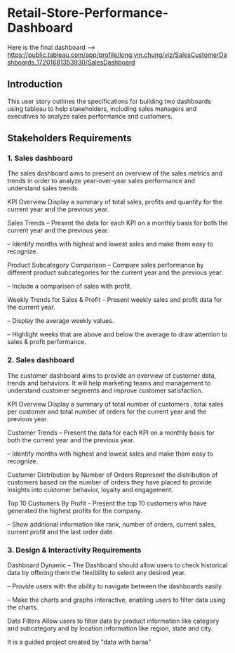 # Retail-Store-Performance-Dashboard

Here is the final dashboard -->
https://public.tableau.com/app/profile/long.yin.chung/viz/SalesCustomerDashboards_17201681353930/SalesDashboard

## Introduction
This user story outlines the specifications for building two dashboards using tableau to help stakeholders, including sales managers and executives to analyze sales performance and customers.

## Stakeholders Requirements
### 1. Sales dashboard
The sales dashboard aims to present an overview of the sales metrics and trends in order to analyze year-over-year sales performance and understand sales trends.

KPI Overview
Display a summary of total sales, profits and quantity for the current year and the previous year.

Sales Trends
 – Present the data for each KPI on a monthly basis for both the current year and the previous year.

 – Identify months with highest and lowest sales and make them easy to recognize.

Product Subcategory Comparison
 – Compare sales performance by different product subcategories for the current year and the previous year.

 – Include a comparison of sales with profit.

Weekly Trends for Sales & Profit
 – Present weekly sales and profit data for the current year.

 – Display the average weekly values.

 – Highlight weeks that are above and below the average to draw attention to sales & profit performance.

### 2. Sales dashboard
The customer dashboard aims to provide an overview of customer data, trends and behaviors. It will help marketing teams and management to understand customer segments and improve customer satisfaction.

KPI Overview
Display a summary of total number of customers , total sales per customer and total number of orders for the current year and the previous year.

Customer Trends
 – Present the data for each KPI on a monthly basis for both the current year and the previous year.

 – Identify months with highest and lowest sales and make them easy to recognize.

Customer Distribution by Number of Orders
Represent the distribution of customers based on the number of orders they have placed to provide insights into customer behavior, loyalty and engagement.

Top 10 Customers By Profit
 – Present the top 10 customers who have generated the highest profits for the company.

 – Show additional information like rank, number of orders, current sales, current profit and the last order date.

 ### 3. Design & Interactivity Requirements

 Dashboard Dynamic
 – The Dashboard should allow users to check historical data by offering them the flexibility to select any desired year.

 – Provide users with the ability to navigate between the dashboards easily.

 – Make the charts and graphs interactive, enabling users to filter data using the charts.

Data Filters
Allow users to filter data by product information like category and subcategory and by location information like region, state and city.
            
It is a guided project created by "data with baraa"
